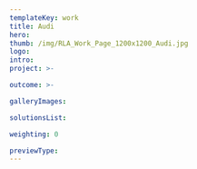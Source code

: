 ```yaml
---
templateKey: work
title: Audi
hero: 
thumb: /img/RLA_Work_Page_1200x1200_Audi.jpg
logo: 
intro: 
project: >-

outcome: >-

galleryImages:

solutionsList:

weighting: 0

previewType:
---
```

